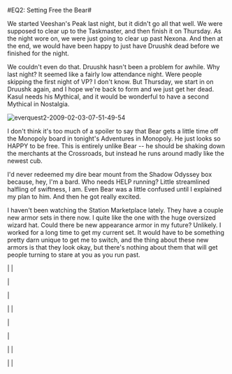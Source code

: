 #EQ2: Setting Free the Bear#

We started Veeshan's Peak last night, but it didn't go all that well. We were supposed to clear up to the Taskmaster, and then finish it on Thursday. As the night wore on, we were just going to clear up past Nexona. And then at the end, we would have been happy to just have Druushk dead before we finished for the night.

We couldn't even do that. Druushk hasn't been a problem for awhile. Why last night? It seemed like a fairly low attendance night. Were people skipping the first night of VP? I don't know. But Thursday, we start in on Druushk again, and I hope we're back to form and we just get her dead. Kasul needs his Mythical, and it would be wonderful to have a second Mythical in Nostalgia.

![](http://westkarana.com/wp-content/uploads/2009/02/everquest2-2009-02-03-07-51-49-54.jpg "everquest2-2009-02-03-07-51-49-54")

I don't think it's too much of a spoiler to say that Bear gets a little time off the Monopoly board in tonight's Adventures in Monopoly. He just looks so HAPPY to be free. This is entirely unlike Bear -- he should be shaking down the merchants at the Crossroads, but instead he runs around madly like the newest cub.

I'd never redeemed my dire bear mount from the Shadow Odyssey box because, hey, I'm a bard. Who needs HELP running? Little streamlined halfling of swiftness, I am. Even Bear was a little confused until I explained my plan to him. And then he got really excited.

I haven't been watching the Station Marketplace lately. They have a couple new armor sets in there now. I quite like the one with the huge oversized wizard hat. Could there be new appearance armor in my future? Unlikely. I worked for a long time to get my current set. It would have to be something pretty darn unique to get me to switch, and the thing about these new armors is that they look okay, but there's nothing about them that will get people turning to stare at you as you run past.




| 
 | 

 | 

 |

| 
 | 

 | 

 |

| 
 | 

 | 
 |




